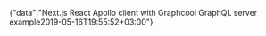 {"data":"Next.js React Apollo client with Graphcool GraphQL server example2019-05-16T19:55:52+03:00"}
